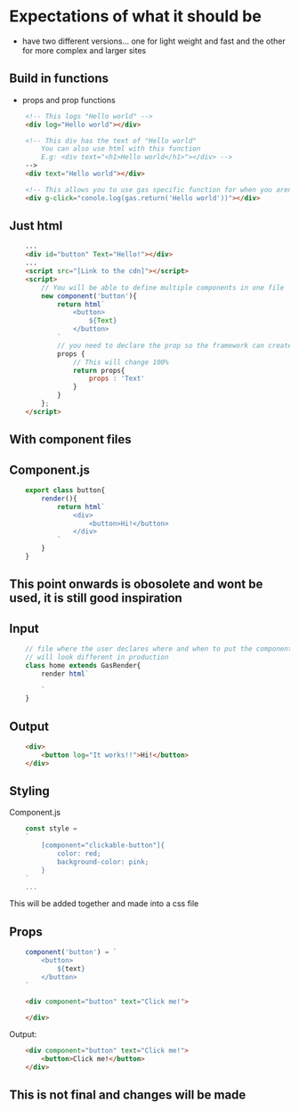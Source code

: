 # Expectations of what it should be

- have two different versions... one for light weight and fast and the other for more complex and larger sites

## Build in functions

- props and prop functions

```html
    <!-- This logs "Hello world" -->
    <div log="Hello world"></div>

    <!-- This div has the text of "Hello world" 
        You can also use html with this function
        E.g: <div text="<h1>Hello world</h1>"></div> -->
    -->
    <div text="Hello world"></div>

    <!-- This allows you to use gas specific function for when you arent using a CDN, This logs "Hello world" -->
    <div g-click="conole.log(gas.return('Hello world'))"></div>
```

## Just html

```html
    ...
    <div id="button" Text="Hello!"></div>
    ...
    <script src="[Link to the cdn]"></script>
    <script>
        // You will be able to define multiple components in one file
        new component('button'){
            return html`
                <button>
                    ${Text}
                </button>
            `
            // you need to declare the prop so the framework can create the variable and obtain the value from the html
            props {
                // This will change 100%
                return props{
                    props : 'Text'
                }
            }
        };
    </script>
```

## With component files

## Component.js

```js
    export class button{
        render(){
            return html`
                <div>   
                    <button>Hi!</button>
                </div>
            `
        }
    }
```


## This point onwards is obosolete and wont be used, it is still good inspiration
## Input

``` js
    // file where the user declares where and when to put the components in the html
    // will look different in production
    class home extends GasRender{
        render html`
            
        `
    }
```

## Output

```html
    <div>
        <button log="It works!!">Hi!</button>
    </div>
```

## Styling

Component.js

```js
    const style = 
    `
        [component="clickable-button"]{
            color: red;
            background-color: pink;
        }
    `
    ...
```

This will be added together and made into a css file

## Props

```js
    component('button') = `
        <button>
            ${text}
        </button>
    `
```

```html
    <div component="button" text="Click me!">

    </div>
```

Output:

```html
    <div component="button" text="Click me!">
        <button>Click me!</button>
    </div>
```

## This is not final and changes will be made

